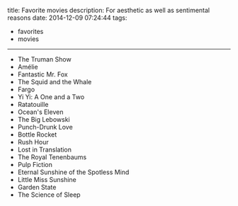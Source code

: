 title: Favorite movies
description: For aesthetic as well as sentimental reasons
date: 2014-12-09 07:24:44
tags:
- favorites
- movies

---

- The Truman Show
- Amélie
- Fantastic Mr. Fox
- The Squid and the Whale
- Fargo
- Yi Yi: A One and a Two
- Ratatouille
- Ocean's Eleven
- The Big Lebowski
- Punch-Drunk Love
- Bottle Rocket
- Rush Hour
- Lost in Translation
- The Royal Tenenbaums
- Pulp Fiction
- Eternal Sunshine of the Spotless Mind
- Little Miss Sunshine
- Garden State
- The Science of Sleep
